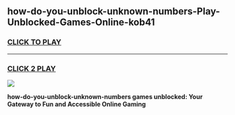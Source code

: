 
## how-do-you-unblock-unknown-numbers-Play-Unblocked-Games-Online-kob41
<h3>
<a href="https://premium76.site?title=how-do-you-unblock-unknown-numbers&ref=25A">CLICK TO PLAY</a></h3>
<hr>

<h3>
<a href="https://premium76.site?title=how-do-you-unblock-unknown-numbers&ref=25A">CLICK 2 PLAY</a>
  
</h3>

<a href="https://premium76.site?title=how-do-you-unblock-unknown-numbers&ref=25A"><img src="https://clearcache.store/games.png"></a>


**how-do-you-unblock-unknown-numbers games unblocked: Your Gateway to Fun and Accessible Online Gaming**
